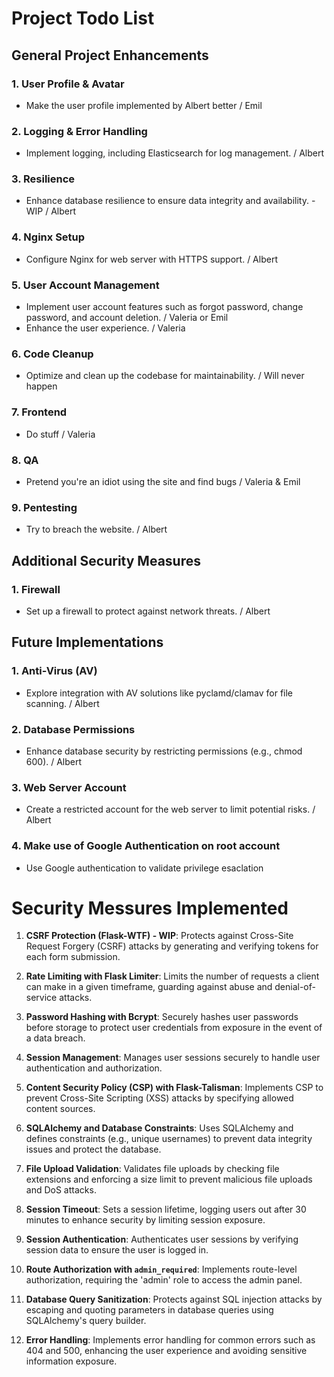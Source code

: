 # Project Todo List

## General Project Enhancements

### 1. User Profile & Avatar
- Make the user profile implemented by Albert better / Emil

### 2. Logging & Error Handling
- Implement logging, including Elasticsearch for log management. / Albert

### 3. Resilience
- Enhance database resilience to ensure data integrity and availability. - WIP / Albert

### 4. Nginx Setup
- Configure Nginx for web server with HTTPS support. / Albert

### 5. User Account Management
- Implement user account features such as forgot password, change password, and account deletion. / Valeria or Emil
- Enhance the user experience. / Valeria

### 6. Code Cleanup
- Optimize and clean up the codebase for maintainability. / Will never happen

### 7. Frontend
- Do stuff / Valeria

### 8. QA
-   Pretend you're an idiot using the site and find bugs / Valeria & Emil

### 9. Pentesting
-   Try to breach the website. / Albert

## Additional Security Measures

### 1. Firewall
- Set up a firewall to protect against network threats. / Albert

## Future Implementations

### 1. Anti-Virus (AV)
- Explore integration with AV solutions like pyclamd/clamav for file scanning. / Albert

### 2. Database Permissions
- Enhance database security by restricting permissions (e.g., chmod 600). / Albert

### 3. Web Server Account
- Create a restricted account for the web server to limit potential risks. / Albert

### 4. Make use of Google Authentication on root account 
- Use Google authentication to validate privilege esaclation 


# Security Messures Implemented 
1. **CSRF Protection (Flask-WTF) - WIP**: Protects against Cross-Site Request Forgery (CSRF) attacks by generating and verifying tokens for each form submission.

2. **Rate Limiting with Flask Limiter**: Limits the number of requests a client can make in a given timeframe, guarding against abuse and denial-of-service attacks.

3. **Password Hashing with Bcrypt**: Securely hashes user passwords before storage to protect user credentials from exposure in the event of a data breach.

4. **Session Management**: Manages user sessions securely to handle user authentication and authorization.

5. **Content Security Policy (CSP) with Flask-Talisman**: Implements CSP to prevent Cross-Site Scripting (XSS) attacks by specifying allowed content sources.

6. **SQLAlchemy and Database Constraints**: Uses SQLAlchemy and defines constraints (e.g., unique usernames) to prevent data integrity issues and protect the database.

7. **File Upload Validation**: Validates file uploads by checking file extensions and enforcing a size limit to prevent malicious file uploads and DoS attacks.

8. **Session Timeout**: Sets a session lifetime, logging users out after 30 minutes to enhance security by limiting session exposure.

9. **Session Authentication**: Authenticates user sessions by verifying session data to ensure the user is logged in.

10. **Route Authorization with `admin_required`**: Implements route-level authorization, requiring the 'admin' role to access the admin panel.

11. **Database Query Sanitization**: Protects against SQL injection attacks by escaping and quoting parameters in database queries using SQLAlchemy's query builder.

12. **Error Handling**: Implements error handling for common errors such as 404 and 500, enhancing the user experience and avoiding sensitive information exposure.
